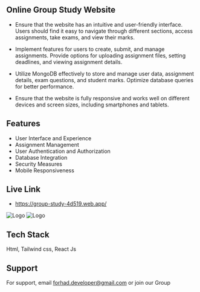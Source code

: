 
## Online Group Study Website

- Ensure that the website has an intuitive and user-friendly interface. Users should find it easy to navigate through different sections, access assignments, take exams, and view their marks.

- Implement features for users to create, submit, and manage assignments. Provide options for uploading assignment files, setting deadlines, and viewing assignment details.

-  Utilize MongoDB effectively to store and manage user data, assignment details, exam questions, and student marks. Optimize database queries for better performance.

- Ensure that the website is fully responsive and works well on different devices and screen sizes, including smartphones and tablets.
## Features

- User Interface and Experience
- Assignment Management
- User Authentication and Authorization
- Database Integration
- Security Measures
- Mobile Responsiveness



## Live Link

- https://group-study-4d519.web.app/


![Logo](https://i.ibb.co/RDQ4qVG/group-study-01.png)
![Logo](https://i.ibb.co/0r6d5JS/group-study-02.png)


## Tech Stack

 Html, Tailwind css, React Js


## Support

For support, email forhad.developer@gmail.com or join our Group
